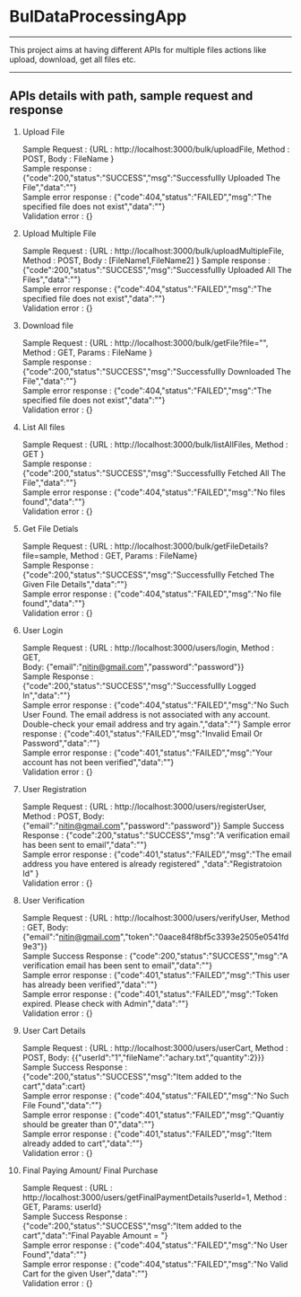 # BulDataProcessingApp #
----------------------------

This project aims at having different APIs for multiple files actions like upload, download, get all files etc.

----------------------------------------------------
APIs details with path, sample request and response
----------------------------------------------------

1. Upload File 

      Sample Request          : {URL : http://localhost:3000/bulk/uploadFile, Method : POST, Body : FileName }                           
      Sample response         : {"code":200,"status":"SUCCESS","msg":"Successfullly Uploaded The File","data":""}                       
      Sample error response   : {"code":404,"status":"FAILED","msg":"The specified file does not exist","data":""}                       
      Validation error        : {}
      
2. Upload Multiple File 

      Sample Request          : {URL : http://localhost:3000/bulk/uploadMultipleFile, Method : POST, Body : [FileName1,FileName2] }
      Sample response         : {"code":200,"status":"SUCCESS","msg":"Successfullly Uploaded All The Files","data":""}                   
      Sample error response   : {"code":404,"status":"FAILED","msg":"The specified file does not exist","data":""}                       
      Validation error        : {}
      
3. Download file
  
      Sample Request          : {URL : http://localhost:3000/bulk/getFile?file="", Method : GET, Params : FileName }                     
      Sample response         : {"code":200,"status":"SUCCESS","msg":"Successfullly Downloaded The File","data":""}                     
      Sample error response   : {"code":404,"status":"FAILED","msg":"The specified file does not exist","data":""}                       
      Validation error        : {}
 
 4. List All files
  
      Sample Request          : {URL : http://localhost:3000/bulk/listAllFiles, Method : GET }                                           
      Sample response         : {"code":200,"status":"SUCCESS","msg":"Successfullly Fetched All The File","data":""}                     
      Sample error response   : {"code":404,"status":"FAILED","msg":"No files found","data":""}                                         
      Validation error        : {}
      
 5. Get File Detials
 
      Sample Request          : {URL : http://localhost:3000/bulk/getFileDetails?file=sample, Method : GET, Params : FileName}           
      Sample Response         : {"code":200,"status":"SUCCESS","msg":"Successfullly Fetched The Given File Details","data":""}           
      Sample error response   : {"code":404,"status":"FAILED","msg":"No file found","data":""}                                           
      Validation error        : {}
      
 6. User Login
     
      Sample Request          : {URL : http://localhost:3000/users/login, Method : GET,                                                 
                                                            Body: {"email":"nitin@gmail.com","password":"password"}}                     
      Sample Response         : {"code":200,"status":"SUCCESS","msg":"Successfullly Logged In","data":""}                               
      Sample error response   : {"code":404,"status":"FAILED","msg":"No Such User Found. The email address is not
                                                 associated with any account. Double-check your email address and try again.","data":""}       Sample error response   : {"code":401,"status":"FAILED","msg":"Invalid Email Or Password","data":""}                               
      Sample error response   : {"code":401,"status":"FAILED","msg":"Your account has not been verified","data":""}                     
      Validation error        : {}
      
 7. User Registration
  
      Sample Request          : {URL : http://localhost:3000/users/registerUser, Method : POST,
                                                                               Body: {"email":"nitin@gmail.com","password":"password"}} 
      Sample Success Response : {"code":200,"status":"SUCCESS","msg":"A verification email has been sent to email","data":""}           
      Sample error response   : {"code":401,"status":"FAILED","msg":"The email address you have entered is already registered"
                                                                                          ,"data":"Registratoion Id" }                   
      Validation error        : {}
      
 8. User Verification
  
      Sample Request          : {URL : http://localhost:3000/users/verifyUser, Method : GET, 
                                                         Body: {"email":"nitin@gmail.com","token":"0aace84f8bf5c3393e2505e0541fd9e3"}}   
      Sample Success Response : {"code":200,"status":"SUCCESS","msg":"A verification email has been sent to email","data":""}           
      Sample error response   : {"code":401,"status":"FAILED","msg":"This user has already been verified","data":""}                     
      Sample error response   : {"code":401,"status":"FAILED","msg":"Token expired. Please check with Admin","data":""}                 
      Validation error        : {}
      
 9. User Cart Details
  
      Sample Request          : {URL : http://localhost:3000/users/userCart, Method : POST, 
                                                                         Body: {{"userId":"1","fileName":"achary.txt","quantity":2}}}   
      Sample Success Response : {"code":200,"status":"SUCCESS","msg":"Item added to the cart","data":cart}                               
      Sample error response   : {"code":404,"status":"FAILED","msg":"No Such File Found","data":""}                                     
      Sample error response   : {"code":401,"status":"FAILED","msg":"Quantiy should be greater than 0","data":""}                       
      Sample error response   : {"code":401,"status":"FAILED","msg":"Item already added to cart","data":""}                             
      Validation error        : {}
      
 10. Final Paying Amount/ Final Purchase
  
      Sample Request          : {URL : http://localhost:3000/users/getFinalPaymentDetails?userId=1, Method : GET, Params: userId}       
      Sample Success Response : {"code":200,"status":"SUCCESS","msg":"Item added to the cart","data":"Final Payable Amount = "}         
      Sample error response   : {"code":404,"status":"FAILED","msg":"No User Found","data":""}                                           
      Sample error response   : {"code":404,"status":"FAILED","msg":"No Valid Cart for the given User","data":""}                       
      Validation error        : {}
 
 
    
  
  
